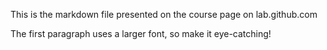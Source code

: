 This is the markdown file presented on the course page on lab.github.com

The first paragraph uses a larger font, so make it eye-catching!